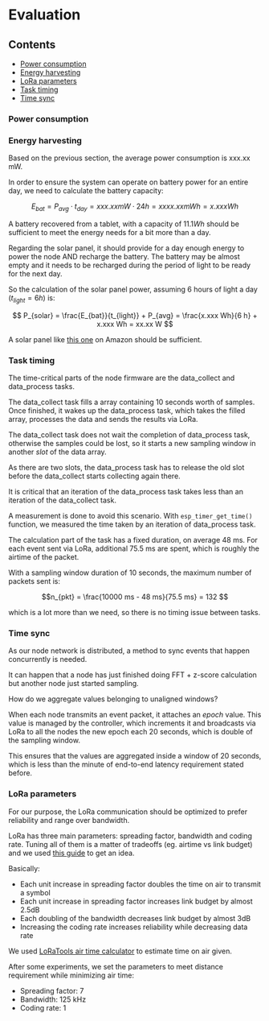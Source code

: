 # Evaluation

## Contents
- [Power consumption](#energy-consumption)
- [Energy harvesting](#energy-harvesting)
- [LoRa parameters](#lora-parameters)
- [Task timing](#task-timing)
- [Time sync](#time-sync)

### Power consumption


### Energy harvesting

Based on the previous section, the average power consumption is xxx.xx mW.

In order to ensure the system can operate on battery power for an entire day, we need to calculate the battery capacity:

$$ E_{bat} = P_{avg} \cdot t_{day} = xxx.xx mW \cdot 24 h = xxxx.xx mWh = x.xxx Wh $$

A battery recovered from a tablet, with a capacity of $11.1 Wh$ should be sufficient to meet the energy needs for a bit more than a day.

Regarding the solar panel, it should provide for a day enough energy to power the node AND recharge the battery.
The battery may be almost empty and it needs to be recharged during the period of light to be ready for the next day.

So the calculation of the solar panel power, assuming 6 hours of light a day ($t_{light} = 6 h$) is:

$$ P_{solar} = \frac{E_{bat}}{t_{light}} + P_{avg} = \frac{x.xxx Wh}{6 h} + x.xxx Wh = xx.xx W $$

A solar panel like [this one](https://www.amazon.it/s?k=pannello+solare+5v) on Amazon should be sufficient.

### Task timing

The time-critical parts of the node firmware are the data_collect and data_process tasks.

The data_collect task fills a array containing 10 seconds worth of samples. Once finished, it wakes up the data_process task, which takes the filled array, processes the data and sends the results via LoRa.

The data_collect task does not wait the completion of data_process task, otherwise the samples could be lost, so it starts a new sampling window in another *slot* of the data array.

As there are two slots, the data_process task has to release the old slot before the data_collect starts collecting again there.

It is critical that an iteration of the data_process task takes less than an iteration of the data_collect task.

A measurement is done to avoid this scenario. With `esp_timer_get_time()` function, we measured the time taken by an iteration of data_process task.

The calculation part of the task has a fixed duration, on average 48 ms.
For each event sent via LoRa, additional 75.5 ms are spent, which is roughly the airtime of the packet.

With a sampling window duration of 10 seconds, the maximum number of packets sent is:

$$n_{pkt} = \frac{10000 ms - 48 ms}{75.5 ms} = 132 $$

which is a lot more than we need, so there is no timing issue between tasks.

### Time sync

As our node network is distributed, a method to sync events that happen concurrently is needed.

It can happen that a node has just finished doing FFT + z-score calculation but another node just started sampling.

How do we aggregate values belonging to unaligned windows?

When each node transmits an event packet, it attaches an *epoch* value.
This value is managed by the controller, which increments it and broadcasts via LoRa to all the nodes the new epoch each 20 seconds, which is double of the sampling window.

This ensures that the values are aggregated inside a window of 20 seconds, which is less than the minute of end-to-end latency requirement stated before.

### LoRa parameters

For our purpose, the LoRa communication should be optimized to prefer reliability and range over bandwidth.

LoRa has three main parameters: spreading factor, bandwidth and coding rate.
Tuning all of them is a matter of tradeoffs (eg. airtime vs link budget) and we used [this guide](https://medium.com/home-wireless/testing-lora-radios-with-the-limesdr-mini-part-2-37fa481217ff) to get an idea.

Basically:
- Each unit increase in spreading factor doubles the time on air to transmit a symbol
- Each unit increase in spreading factor increases link budget by almost 2.5dB
- Each doubling of the bandwidth decreases link budget by almost 3dB
- Increasing the coding rate increases reliability while decreasing data rate

We used [LoRaTools air time calculator](https://www.loratools.nl/#/airtime) to estimate time on air given.

After some experiments, we set the parameters to meet distance requirement while minimizing air time:

- Spreading factor: 7
- Bandwidth: 125 kHz
- Coding rate: 1
